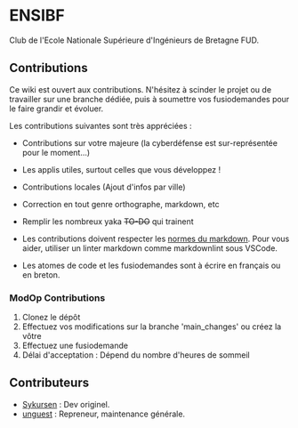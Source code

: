 # ENSIBF
Club de l'Ecole Nationale Supérieure d'Ingénieurs de Bretagne FUD.

## Contributions

Ce wiki est ouvert aux contributions. N'hésitez à scinder le projet ou de travailler sur une branche dédiée, puis à soumettre vos fusiodemandes pour le faire grandir et évoluer.

Les contributions suivantes sont très appréciées :

- Contributions sur votre majeure (la cyberdéfense est sur-représentée pour le moment...)
- Les applis utiles, surtout celles que vous développez !
- Contributions locales (Ajout d'infos par ville)
- Correction en tout genre orthographe, markdown, etc
- Remplir les nombreux yaka ~~TO-DO~~ qui trainent

- Les contributions doivent respecter les [normes du markdown](https://github.com/DavidAnson/markdownlint/blob/v0.23.1/doc/Rules.md). Pour vous aider, utiliser un linter markdown comme markdownlint sous VSCode.
- Les atomes de code et les fusiodemandes sont à écrire en français ou en breton.

### ModOp Contributions

1. Clonez le dépôt
2. Effectuez vos modifications sur la branche 'main_changes' ou créez la vôtre
3. Effectuez une fusiodemande
4. Délai d'acceptation : Dépend du nombre d'heures de sommeil

## Contributeurs
- [Sykursen](https://gitlab.com/GuillaumeASSIER) : Dev originel.
- [unguest](https://github.com/unguest) : Repreneur, maintenance générale.
